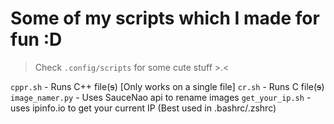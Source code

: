 # Some of my scripts which I made for fun :D
> Check `.config/scripts` for some cute stuff >.<

`cppr.sh` - Runs C++ file(~~s~~) [Only works on a single file]
`cr.sh`   - Runs C file(~~s~~) 
`image_namer.py` - Uses SauceNao api to rename images
`get_your_ip.sh` - uses ipinfo.io to get your current IP (Best used in .bashrc/.zshrc)
